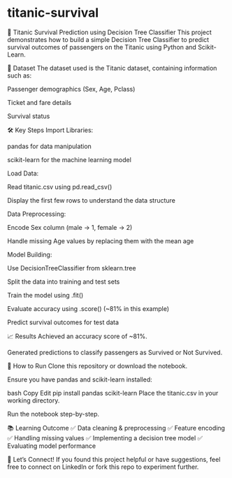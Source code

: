 # titanic-survival
🚢 Titanic Survival Prediction using Decision Tree Classifier
This project demonstrates how to build a simple Decision Tree Classifier to predict survival outcomes of passengers on the Titanic using Python and Scikit-Learn.

📂 Dataset
The dataset used is the Titanic dataset, containing information such as:

Passenger demographics (Sex, Age, Pclass)

Ticket and fare details

Survival status

🛠️ Key Steps
Import Libraries:

pandas for data manipulation

scikit-learn for the machine learning model

Load Data:

Read titanic.csv using pd.read_csv()

Display the first few rows to understand the data structure

Data Preprocessing:

Encode Sex column (male → 1, female → 2)

Handle missing Age values by replacing them with the mean age

Model Building:

Use DecisionTreeClassifier from sklearn.tree

Split the data into training and test sets

Train the model using .fit()

Evaluate accuracy using .score() (~81% in this example)

Predict survival outcomes for test data

📈 Results
Achieved an accuracy score of ~81%.

Generated predictions to classify passengers as Survived or Not Survived.

📌 How to Run
Clone this repository or download the notebook.

Ensure you have pandas and scikit-learn installed:

bash
Copy
Edit
pip install pandas scikit-learn
Place the titanic.csv in your working directory.

Run the notebook step-by-step.

📚 Learning Outcome
✅ Data cleaning & preprocessing
✅ Feature encoding
✅ Handling missing values
✅ Implementing a decision tree model
✅ Evaluating model performance

🤝 Let’s Connect!
If you found this project helpful or have suggestions, feel free to connect on LinkedIn or fork this repo to experiment further.
